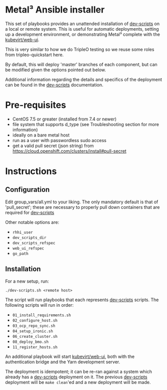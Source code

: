 Metal³ Ansible installer
===============================

This set of playbooks provides an unattended installation of [dev-scripts](https://github.com/openshift-metal3/dev-scripts/) on a 
local or remote system.  This is useful for automatic deployments, setting up a development environment, or demonstrating Metal³ 
complete with the [kubevirt/web-ui](https://github.com/kubevirt/web-ui).

This is very similar to how we do TripleO testing so we reuse some roles
from tripleo-quickstart here.

By default, this will deploy 'master' branches of each component, but can be modified given the options pointed out below.

Additional information regarding the details and specifics of the deployment can be found in the [dev-scripts](https://github.com/openshift-metal3/dev-scripts/) documentation.

# Pre-requisites

- CentOS 7.5 or greater (installed from 7.4 or newer)
- file system that supports d_type (see Troubleshooting section for more information)
- ideally on a bare metal host
- run as a user with passwordless sudo access
- get a valid pull secret (json string) from https://cloud.openshift.com/clusters/install#pull-secret

# Instructions

## Configuration

Edit group_vars/all.yml to your liking.  The only mandatory default is that of 'pull_secret'; these 
are necessary to properly pull down containers that are required for [dev-scripts](https://github.com/openshift-metal3/dev-scripts/)

Other notable options are:
- `rhhi_user`
- `dev_scripts_dir`
- `dev_scripts_refspec`
- `web_ui_refspec`
- `go_path`

## Installation

For a new setup, run:

`./dev-scripts.sh <remote host>`

The script will run playbooks that each represents [dev-scripts](https://github.com/openshift-metal3/dev-scripts/) scripts.  The following
scripts will run in order:

- `01_install_requirements.sh`
- `02_configure_host.sh`
- `03_ocp_repo_sync.sh`
- `04_setup_ironic.sh`
- `06_create_cluster.sh`
- `08_deploy_bmo.sh`
- `11_register_hosts.sh`

An additional playbook will start [kubevirt/web-ui](https://github.com/kubevirt/web-ui), both with 
the authentication bridge and the Yarn development server.

The deployment is idempotent; it can be re-ran against a system which already has a [dev-scripts](https://github.com/openshift-metal3/dev-scripts/) 
deployment on it.  The previous [dev-scripts](https://github.com/openshift-metal3/dev-scripts/) deployment will be `make clean`'ed and a 
new deployment will be made.

